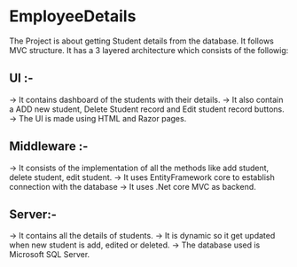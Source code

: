# EmployeeDetails

The Project is about getting Student details from the database. It follows MVC structure. It has a 3 layered architecture which consists of the followig:

## UI :-

-> It contains dashboard of the students with their details.
-> It also contain a ADD new student, Delete Student record and Edit student record buttons.
-> The UI is made using HTML and Razor pages.

## Middleware :-

-> It consists of the implementation of all the methods like add student, delete student, edit student.
-> It uses EntityFramework core to establish connection with the database
-> It uses .Net core MVC as backend.

## Server:-
-> It contains all the details of students.
-> It is dynamic so it get updated when new student is add, edited or deleted.
-> The database used is Microsoft SQL Server.  